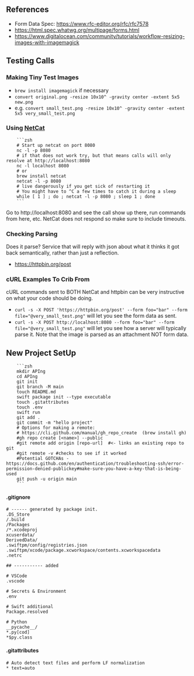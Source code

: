 
## References

- Form Data Spec: https://www.rfc-editor.org/rfc/rfc7578
- https://html.spec.whatwg.org/multipage/forms.html
- https://www.digitalocean.com/community/tutorials/workflow-resizing-images-with-imagemagick

## Testing Calls

### Making Tiny Test Images

- `brew install imagemagick` if necessary
- `convert original.png -resize 10x10^ -gravity center -extent 5x5 new.png`
- e.g. `convert small_test.png -resize 10x10^ -gravity center -extent 5x5 very_small_test.png`

### Using [NetCat](https://en.wikipedia.org/wiki/Netcat)

        ```zsh
        # Start up netcat on port 8080 
        nc -l -p 8080 
        # if that does not work try, but that means calls will only resolve at http://localhost:8080
        nc -l localhost 8080  
        # or 
        brew install netcat
        netcat -l -p 8080
        # live dangerously if you get sick of restarting it
        # You might have to ^C a few times to catch it during a sleep
        while [ 1 ] ; do ; netcat -l -p 8080 ; sleep 1 ; done
        ```
Go to http://localhost:8080 and see the call show up there, run commands from here, etc. NetCat does not respond so make sure to include timeouts.

### Checking Parsing

Does it parse? Service that will reply with json about what it thinks it got back semantically, rather than just a reflection. 

- https://httpbin.org/post 

### cURL Examples To Crib From 

cURL commands sent to BOTH NetCat and httpbin can be very instructive on what your code should be doing. 

- `curl -s -X POST 'https://httpbin.org/post' --form foo="bar" --form file="@very_small_test.png"`  will let you see the form data as sent.
- `curl -s -X POST http://localhost:8080 --form foo="bar" --form file="@very_small_test.png"` will let you see how a server will typically parse it. Note that the image is parsed as an attachment NOT form data. 

## New Project SetUp

        ```zsh
        mkdir APIng
        cd APIng
        git init
        git branch -M main
        touch README.md
        swift package init --type executable
        touch .gitattributes
        touch .env
        swift run
        git add .
        git commit -m "hello project"
        # Options for making a remote:
        # https://cli.github.com/manual/gh_repo_create  (brew install gh)
        #gh repo create [<name>] --public
        #git remote add origin [repo-url]  #<- links an existing repo to git
        #git remote -v #checks to see if it worked
        #Potential GOTCHAs - https://docs.github.com/en/authentication/troubleshooting-ssh/error-permission-denied-publickey#make-sure-you-have-a-key-that-is-being-used
        git push -u origin main
        ```

#### .gitignore

```
# ------ generated by package init.
.DS_Store
/.build
/Packages
/*.xcodeproj
xcuserdata/
DerivedData/
.swiftpm/config/registries.json
.swiftpm/xcode/package.xcworkspace/contents.xcworkspacedata
.netrc

## ----------- added

# VSCode
.vscode

# Secrets & Environment
.env

# Swift additional
Package.resolved

# Python
__pycache__/
*.py[cod]
*$py.class
```

#### .gitattributes

```
# Auto detect text files and perform LF normalization
* text=auto
```


